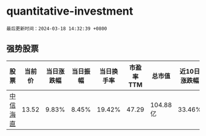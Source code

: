 # quantitative-investment

`最后更新时间：2024-03-18 14:32:39 +0800`

## 强势股票

|股票|当前价|当日涨跌幅|当日振幅|当日换手率|市盈率TTM|总市值|近10日涨跌幅|
|----|----|----|----|----|----|----|----|
|[中信海直](https://xueqiu.com/S/SZ000099)|13.52|9.83%|8.45%|19.42%|47.29|104.88亿|33.46%|
